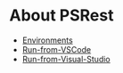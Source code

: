 # About PSRest

- [Environments](Environments.md)
- [Run-from-VSCode](Run-from-VSCode.md)
- [Run-from-Visual-Studio](Run-from-Visual-Studio.md)
